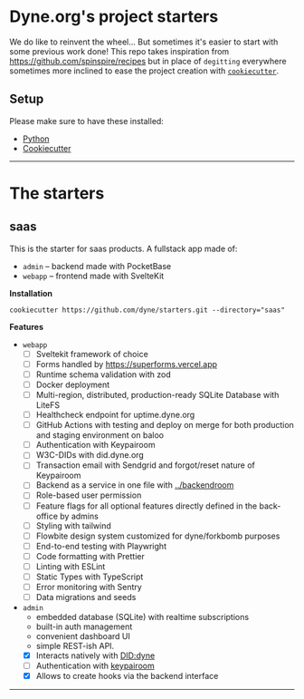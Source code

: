# Dyne.org's project starters

We do like to reinvent the wheel... But sometimes it's easier to start with some previous work done!
This repo takes inspiration from https://github.com/spinspire/recipes but in place of
`degitting` everywhere sometimes more inclined to ease the project creation with
[`cookiecutter`](https://github.com/cookiecutter/cookiecutter).

## Setup

Please make sure to have these installed:

- [Python](https://www.python.org/downloads/)
- [Cookiecutter](https://cookiecutter.readthedocs.io/en/stable/installation.html)

---

# The starters

## saas

This is the starter for saas products. A fullstack app made of:

- `admin` – backend made with PocketBase
- `webapp` – frontend made with SvelteKit

**Installation**

```
cookiecutter https://github.com/dyne/starters.git --directory="saas"
```

**Features**

- `webapp`
  - [ ] Sveltekit framework of choice
  - [ ] Forms handled by https://superforms.vercel.app
  - [ ] Runtime schema validation with zod
  - [ ] Docker deployment
  - [ ] Multi-region, distributed, production-ready SQLite Database with LiteFS
  - [ ] Healthcheck endpoint for uptime.dyne.org
  - [ ] GitHub Actions with testing and deploy on merge for both production and staging environment on baloo
  - [ ] Authentication with Keypairoom
  - [ ] W3C-DIDs with did.dyne.org
  - [ ] Transaction email with Sendgrid and forgot/reset nature of Keypairoom
  - [ ] Backend as a service in one file with [../backendroom](../backendroom)
  - [ ] Role-based user permission
  - [ ] Feature flags for all optional features directly defined in the back-office by admins
  - [ ] Styling with tailwind
  - [ ] Flowbite design system customized for dyne/forkbomb purposes
  - [ ] End-to-end testing with Playwright
  - [ ] Code formatting with Prettier
  - [ ] Linting with ESLint
  - [ ] Static Types with TypeScript
  - [ ] Error monitoring with Sentry
  - [ ] Data migrations and seeds
- `admin`
  - embedded database (SQLite) with realtime subscriptions
  - built-in auth management
  - convenient dashboard UI
  - simple REST-ish API.
  - [x] Interacts natively with [DID:dyne](https://github.com/dyne/w3c-did)
  - [ ] Authentication with [keypairoom](https://github.com/ledgerproject/keypairoom)
  - [x] Allows to create hooks via the backend interface

---
